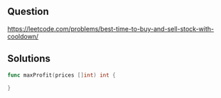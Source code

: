 ## Question

https://leetcode.com/problems/best-time-to-buy-and-sell-stock-with-cooldown/

## Solutions

```go
func maxProfit(prices []int) int {
    
}
```
